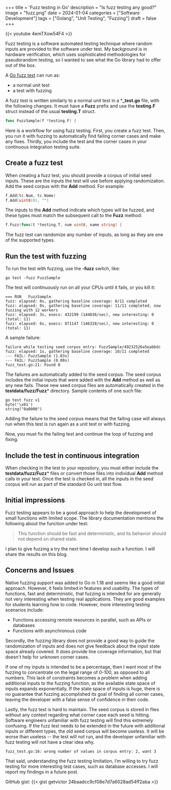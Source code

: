+++
title = 'Fuzz testing in Go'
description = "Is fuzz testing any good?"
image = "fuzz.png"
date = 2024-01-04
categories = ["Software Development"]
tags = ["Golang", "Unit Testing", "Fuzzing"]
draft = false
+++

{{< youtube 4emTXow54F4 >}}

Fuzz testing is a software automated testing technique where random inputs are provided to the software under test. My background is in
hardware verification, which uses sophisticated methodologies for pseudorandom testing, so I wanted to see what the Go library had to offer
out of the box.

A [Go fuzz test](https://go.dev/doc/security/fuzz) can run as:

- a normal unit test
- a test with fuzzing

A fuzz test is written similarly to a normal unit test in a ***_test.go** file, with the following changes. It must have a **Fuzz** prefix
and use the **testing.F** struct instead of the usual **testing.T** struct.

```go
func FuzzSample(f *testing.F) {
```

Here is a workflow for using fuzz testing. First, you create a fuzz test. Then, you run it with fuzzing to automatically find failing corner
cases and make any fixes. Thirdly, you include the test and the corner cases in your continuous integration testing suite.

## Create a fuzz test

When creating a fuzz test, you should provide a corpus of initial seed inputs. These are the inputs the test will use before applying
randomization. Add the seed corpus with the **Add** method. For example:

```go
f.Add(tc.Num, tc.Name)
f.Add(uint8(0), "")
```

The inputs to the **Add** method indicate which types will be fuzzed, and these types must match the subsequent call to the **Fuzz** method:

```go
f.Fuzz(func(t *testing.T, num uint8, name string) {
```

The fuzz test can randomize any number of inputs, as long as they are one of the supported types.

## Run the test with fuzzing

To run the test with fuzzing, use the **-fuzz** switch, like:

```shell
go test -fuzz FuzzSample
```

The test will continuously run on all your CPUs until it fails, or you kill it:

```
=== RUN   FuzzSample
fuzz: elapsed: 0s, gathering baseline coverage: 0/11 completed
fuzz: elapsed: 0s, gathering baseline coverage: 11/11 completed, now fuzzing with 12 workers
fuzz: elapsed: 3s, execs: 432199 (144036/sec), new interesting: 0 (total: 11)
fuzz: elapsed: 6s, execs: 871147 (146328/sec), new interesting: 0 (total: 11)
```

A sample failure:

```
failure while testing seed corpus entry: FuzzSample/49232526a5eabbdc
fuzz: elapsed: 1s, gathering baseline coverage: 10/11 completed
--- FAIL: FuzzSample (1.03s)
--- FAIL: FuzzSample (0.00s)
fuzz_test.go:21: Found 0
```

The failures are automatically added to the seed corpus. The seed corpus includes the initial inputs that were added with the **Add** method as
well as any new fails. These new seed corpus files are automatically created in the **testdata/fuzz/Fuzz*** directory. Sample contents of one
such file:

```
go test fuzz v1
byte('\x01')
string("0a0000")
```

Adding the failure to the seed corpus means that the failing case will always run when this test is run again as a unit test or with
fuzzing.

Now, you must fix the failing test and continue the loop of fuzzing and fixing.

## Include the test in continuous integration

When checking in the test to your repository, you must either include the **testdata/fuzz/Fuzz*** files or convert those files into individual
**Add** method calls in your test. Once the test is checked in, all the inputs in the seed corpus will run as part of the standard Go unit test
flow.

## Initial impressions

Fuzz testing appears to be a good approach to help the development of small functions with limited scope. The library documentation mentions
the following about the function under test:

> This function should be fast and deterministic, and its behavior should not depend on shared state.

I plan to give fuzzing a try the next time I develop such a function. I will share the results on this blog.

## Concerns and Issues

Native fuzzing support was added to Go in 1.18 and seems like a good initial approach. However, it feels limited in features and usability.
The types of functions, fast and deterministic, that fuzzing is intended for are generally not very interesting when testing real
applications. They are good examples for students learning how to code. However, more interesting testing scenarios include:

- Functions accessing remote resources in parallel, such as APIs or databases
- Functions with asynchronous code

Secondly, the fuzzing library does not provide a good way to guide the randomization of inputs and does not give feedback about the input
state space already covered. It does provide line coverage information, but that doesn't help for unknown corner cases.

If one of my inputs is intended to be a percentage, then I want most of the fuzzing to concentrate on the legal range of 0-100, as opposed
to all numbers. This lack of constraints becomes a problem when adding additional inputs to the fuzzing function, as the available state
space of inputs expands exponentially. If the state space of inputs is huge, there is no guarantee that fuzzing accomplished its goal of
finding all corner cases, leaving the developer with a false sense of confidence in their code.

Lastly, the fuzz test is hard to maintain. The seed corpus is stored in files without any context regarding what corner case each seed is
hitting. Software engineers unfamiliar with fuzz testing will find this extremely confusing. If the fuzz test needs to be extended in the
future with additional inputs or different types, the old seed corpus will become useless. It will be worse than useless -- the test will
not run, and the developer unfamiliar with fuzz testing will not have a clear idea why.

    fuzz_test.go:16: wrong number of values in corpus entry: 2, want 3

That said, understanding the fuzz testing limitation, I’m willing to try fuzz testing for more interesting test cases, such as database
accesses. I will report my findings in a future post.

GitHub gist:
{{< gist getvictor 24baadcc9cf08e7d7a6028ad54ff2aba >}}

